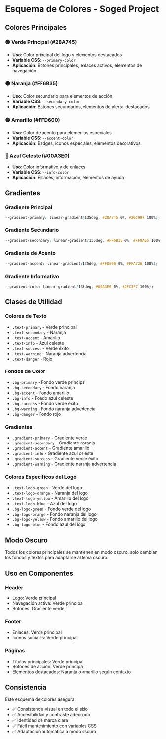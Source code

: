 # Esquema de Colores - Soged Project

## Colores Principales

### 🟢 Verde Principal (#28A745)
- **Uso**: Color principal del logo y elementos destacados
- **Variable CSS**: `--primary-color`
- **Aplicación**: Botones principales, enlaces activos, elementos de navegación

### 🟠 Naranja (#FF6B35)
- **Uso**: Color secundario para elementos de acción
- **Variable CSS**: `--secondary-color`
- **Aplicación**: Botones secundarios, elementos de alerta, destacados

### 🟡 Amarillo (#FFD600)
- **Uso**: Color de acento para elementos especiales
- **Variable CSS**: `--accent-color`
- **Aplicación**: Badges, iconos especiales, elementos decorativos

### 🔵 Azul Celeste (#00A3E0)
- **Uso**: Color informativo y de enlaces
- **Variable CSS**: `--info-color`
- **Aplicación**: Enlaces, información, elementos de ayuda

## Gradientes

### Gradiente Principal
```css
--gradient-primary: linear-gradient(135deg, #28A745 0%, #20C997 100%);
```

### Gradiente Secundario
```css
--gradient-secondary: linear-gradient(135deg, #FF6B35 0%, #FF8A65 100%);
```

### Gradiente de Acento
```css
--gradient-accent: linear-gradient(135deg, #FFD600 0%, #FFA726 100%);
```

### Gradiente Informativo
```css
--gradient-info: linear-gradient(135deg, #00A3E0 0%, #4FC3F7 100%);
```

## Clases de Utilidad

### Colores de Texto
- `.text-primary` - Verde principal
- `.text-secondary` - Naranja
- `.text-accent` - Amarillo
- `.text-info` - Azul celeste
- `.text-success` - Verde éxito
- `.text-warning` - Naranja advertencia
- `.text-danger` - Rojo

### Fondos de Color
- `.bg-primary` - Fondo verde principal
- `.bg-secondary` - Fondo naranja
- `.bg-accent` - Fondo amarillo
- `.bg-info` - Fondo azul celeste
- `.bg-success` - Fondo verde éxito
- `.bg-warning` - Fondo naranja advertencia
- `.bg-danger` - Fondo rojo

### Gradientes
- `.gradient-primary` - Gradiente verde
- `.gradient-secondary` - Gradiente naranja
- `.gradient-accent` - Gradiente amarillo
- `.gradient-info` - Gradiente azul celeste
- `.gradient-success` - Gradiente verde éxito
- `.gradient-warning` - Gradiente naranja advertencia

### Colores Específicos del Logo
- `.text-logo-green` - Verde del logo
- `.text-logo-orange` - Naranja del logo
- `.text-logo-yellow` - Amarillo del logo
- `.text-logo-blue` - Azul del logo
- `.bg-logo-green` - Fondo verde del logo
- `.bg-logo-orange` - Fondo naranja del logo
- `.bg-logo-yellow` - Fondo amarillo del logo
- `.bg-logo-blue` - Fondo azul del logo

## Modo Oscuro

Todos los colores principales se mantienen en modo oscuro, solo cambian los fondos y textos para adaptarse al tema oscuro.

## Uso en Componentes

### Header
- Logo: Verde principal
- Navegación activa: Verde principal
- Botones: Gradiente verde

### Footer
- Enlaces: Verde principal
- Iconos sociales: Verde principal

### Páginas
- Títulos principales: Verde principal
- Botones de acción: Verde principal
- Elementos destacados: Naranja o amarillo según contexto

## Consistencia

Este esquema de colores asegura:
- ✅ Consistencia visual en todo el sitio
- ✅ Accesibilidad y contraste adecuado
- ✅ Identidad de marca clara
- ✅ Fácil mantenimiento con variables CSS
- ✅ Adaptación automática a modo oscuro 